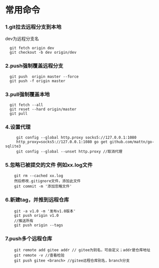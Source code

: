 # 常用命令

### 1.git拉去远程分支到本地

dev为远程分支名

```text
  git fetch origin dev
  git checkout -b dev origin/dev
```

### 2.push强制覆盖远程分支

```text
  git push  origin master --force
  git push -f origin master
```

### 3.pull强制覆盖本地

```text
  git fetch --all
  git reset --hard origin/master
  git pull
```

### 4.设置代理

```text
     git config --global http.proxy socks5://127.0.0.1:1080
     http_proxy=socks5://127.0.0.1:1080 go get github.com/mattn/go-sqlite3
     git config --global --unset http.proxy //取消代理
```

### 5.忽略已被提交的文件 例如xx.log文件

```text
    git rm --cached xx.log
    然后修改.gitignore文件，添加此文件
    git commit -m '添加忽略文件'
```

### 6.新建tag，并推到远程仓库

```text
    git -a v1.0 -m '发布v1.0版本'
    git push origin v1.0
    //推送所有
    git push origin --tags
```

### 7.push多个远程仓库

```text
    git remote add gitee addr // gitee为别名，可自定义；addr是仓库地址
    git remote -v //查看检验
    git push gitee <branch> //gitee远程仓库别名，branch分支
```

